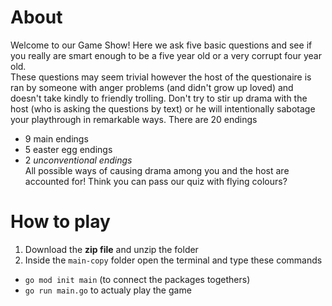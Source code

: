 # About
Welcome to our Game Show! Here we ask five basic questions and see if you really are smart enough to be a five year old or a very corrupt four year old.
<br>
These questions may seem trivial however the host of the questionaire is ran by someone with anger problems (and didn't grow up loved) and doesn't take kindly to friendly trolling. Don't try to stir up drama with the host (who is asking the questions by text) or he will intentionally sabotage your playthrough in remarkable ways. 
There are 20 endings
  - 9 main endings
  - 5 easter egg endings
  - 2 *unconventional endings*
<br> All possible ways of causing drama among you and the host are accounted for! Think you can pass our quiz with flying colours? 

# How to play

1. Download the **zip file** and unzip the folder
2. Inside the `main-copy` folder open the terminal and type these commands
  - `go mod init main` (to connect the packages togethers)
  - `go run main.go` to actualy play the game
